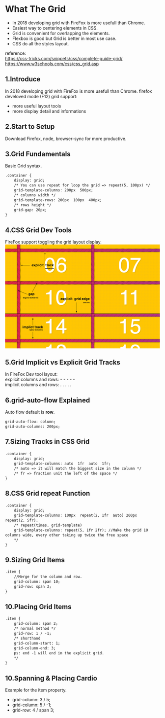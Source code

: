 

# What The Grid
- In 2018 developing grid with FireFox is more usefull than Chrome.
- Easiest way to centering elements in CSS.
- Grid is convenient for overlapping the elements.
- Flexbox is good but Grid is better in most use case.
- CSS do all the styles layout.

reference:<br/>https://css-tricks.com/snippets/css/complete-guide-grid/<br/>https://www.w3schools.com/css/css_grid.asp

## 1.Introduce
In 2018 developing grid with FireFox is more usefull than Chrome.
firefox develoved mode (F12) grid  support:
- more useful layout tools
- more display detail and informations

## 2.Start to Setup
Download Firefox, node, browser-sync for more productive.

## 3.Grid Fundamentals
Basic Grid syntax.
```
.container {
	display: grid;
	/* You can use repeat for loop the grid => repeat(5, 100px) */
	grid-template-columns: 200px  500px;
	/* columns width */
	grid-template-rows: 200px  100px  400px;
	/* rows height */
	grid-gap: 20px;
}
```

## 4.CSS Grid Dev Tools
FireFox support toggling the grid layout display.
![](https://github.com/D50000/css-grid-master-D5000/blob/master/04%20-%20CSS%20Grid%20Dev%20Tools/Line%20Meanings.png)

## 5.Grid Implicit vs Explicit Grid Tracks
In FireFox Dev tool layout:<br/>explicit columns and rows: - - - - -<br/>implicit columns and rows: . . . . .

## 6.grid-auto-flow Explained
Auto flow default is **row**.
```
grid-auto-flow: column;
grid-auto-columns: 200px;
```

## 7.Sizing Tracks in CSS Grid
```
.container {
	display: grid;
	grid-template-columns: auto  1fr  auto  1fr;
	/* auto => it will match the biggest size in the column */
	/* fr => fraction unit the left of the space */
}
```

## 8.CSS Grid repeat Function
```
.container {
	display: grid;
	grid-template-columns: 100px  repeat(2, 1fr  auto) 200px  repeat(2, 5fr);
	/* repeat(times, grid-template)
	grid-template-columns: repeat(5, 1fr 2fr); //Make the grid 10 columns wide, every other taking up twice the free space
	*/
}
```

## 9.Sizing Grid Items
```
.item {
	//Merge for the column and row.
	grid-column: span 10;
	grid-row: span 3;
}
```

## 10.Placing Grid Items
```
.item {
	grid-column: span 2;
	/* normal method */
	grid-row: 1 / -1;
	/* shorthand
	grid-column-start: 1;
	grid-column-end: 3;
	ps: end -1 will end in the explicit grid.
	*/
}
```

## 10.Spanning & Placing Cardio
Example for the item property.

 - grid-column: 3 / 5;
 - grid-column: 5 / -1;
 - grid-row: 4 / span 3;

